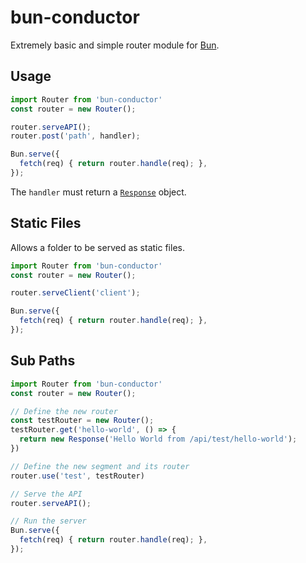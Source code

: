 # bun-conductor

Extremely basic and simple router module for [Bun](https://bun.sh).

## Usage

```js
import Router from 'bun-conductor'
const router = new Router();

router.serveAPI();
router.post('path', handler);

Bun.serve({
  fetch(req) { return router.handle(req); },
});
```

The `handler` must return a [`Response`](https://developer.mozilla.org/en-US/docs/Web/API/Response/Response) object.

## Static Files

Allows a folder to be served as static files.

```js
import Router from 'bun-conductor'
const router = new Router();

router.serveClient('client');

Bun.serve({
  fetch(req) { return router.handle(req); },
});
```

## Sub Paths

```js
import Router from 'bun-conductor'
const router = new Router();

// Define the new router
const testRouter = new Router();
testRouter.get('hello-world', () => {
  return new Response('Hello World from /api/test/hello-world');
})

// Define the new segment and its router
router.use('test', testRouter)

// Serve the API
router.serveAPI();

// Run the server
Bun.serve({
  fetch(req) { return router.handle(req); },
});
```
